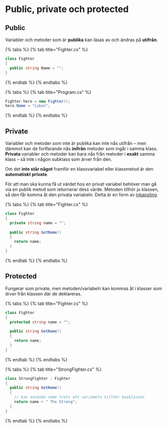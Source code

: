# Public, private och protected

## Public

Variabler och metoder som är **publika** kan läsas av och ändras på **utifrån**.

{% tabs %}
{% tab title="Fighter.cs" %}
```csharp
class Fighter
{
  public string Name = "";
}
```
{% endtab %}
{% endtabs %}

{% tabs %}
{% tab title="Program.cs" %}
```csharp
Fighter hero = new Fighter();
hero.Name = "Laban";
```
{% endtab %}
{% endtabs %}

## Private

Variabler och metoder som inte är publika kan inte nås utifrån – men däremot kan de fortfarande nås **inifrån** metoder som ingår i samma klass. **Privata** variabler och metoder kan bara nås från metoder i **exakt** samma klass – så inte i någon subklass som ärver från den.

Om det **inte står något** framför en klassvariabel eller klassmetod är den **automatiskt private**.

För att man ska kunna få ut värdet hos en privat variabel behöver man gå via en publik metod som returnerar dess värde. Metoden tillhör ju klassen, så _den_ får komma åt den privata variabeln. Detta är en form av [inkapsling](inkapsling-och-properties.md).

{% tabs %}
{% tab title="Fighter.cs" %}
```csharp
class Fighter
{
  private string name = "";
  
  public string GetName()
  {
    return name;
  }
}
```
{% endtab %}
{% endtabs %}

## Protected

Fungerar som private, men metoden/variabeln kan kommas åt i klasser som _ärver_ från klassen där de deklareras.

{% tabs %}
{% tab title="Fighter.cs" %}
```csharp
class Fighter
{
  protected string name = "";
  
  public string GetName()
  {
    return name;
  }
}
```
{% endtab %}
{% endtabs %}

{% tabs %}
{% tab title="StrongFighter.cs" %}
```csharp
class StrongFighter : Fighter
{
  public string GetName()
  {
    // kan använda name trots att variabeln tillhör basklassen
    return name + " The Strong";
  }
}
```
{% endtab %}
{% endtabs %}
